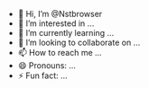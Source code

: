 - 👋 Hi, I’m @Nstbrowser
- 👀 I’m interested in ...
- 🌱 I’m currently learning ...
- 💞️ I’m looking to collaborate on ...
- 📫 How to reach me ...
- 😄 Pronouns: ...
- ⚡ Fun fact: ...

<!---
Nstbrowser/Nstbrowser is a ✨ special ✨ repository because its `README.md` (this file) appears on your GitHub profile.
You can click the Preview link to take a look at your changes.
--->
